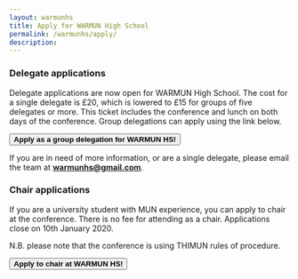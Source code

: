 ```yaml
---
layout: warmunhs
title: Apply for WARMUN High School
permalink: /warmunhs/apply/
description:
---
```


### Delegate applications
Delegate applications are now open for WARMUN High School.
The cost for a single delegate is £20, which is lowered to £15 for groups of five delegates or more. This ticket includes the conference and lunch on both days of the conference. Group delegations can apply using the link below.  

<button type="button" class="button primary apply_button hollow" onclick=" window.open('https://forms.gle/FqF1B1Sgf96HyyZh7','_blank')">**Apply as a group delegation for WARMUN HS!**</button>

If you are in need of more information, or are a single delegate, please email the team at **[warmunhs@gmail.com](mailto:warmunhs@gmail.com)**.  

### Chair applications
If you are a university student with MUN experience, you can apply to chair at the conference. There is no fee for attending as a chair. Applications close on 10th January 2020.

N.B. please note that the conference is using THIMUN rules of procedure.

<button type="button" class="button primary apply_button hollow" onclick=" window.open('https://forms.gle/dKAQBSRvcxLbiFi6A','_blank')">**Apply to chair at WARMUN HS!**</button>
